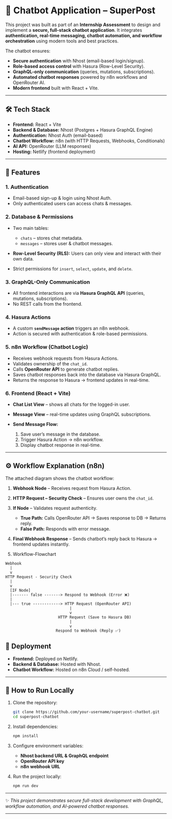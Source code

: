 

# 🚀 Chatbot Application – SuperPost

This project was built as part of an **Internship Assessment** to design and implement a **secure, full-stack chatbot application**.
It integrates **authentication, real-time messaging, chatbot automation, and workflow orchestration** using modern tools and best practices.

The chatbot ensures:

* **Secure authentication** with Nhost (email-based login/signup).
* **Role-based access control** with Hasura (Row-Level Security).
* **GraphQL-only communication** (queries, mutations, subscriptions).
* **Automated chatbot responses** powered by n8n workflows and OpenRouter AI.
* **Modern frontend** built with React + Vite.

---

## 🛠️ Tech Stack

* **Frontend:** React + Vite
* **Backend & Database:** Nhost (Postgres + Hasura GraphQL Engine)
* **Authentication:** Nhost Auth (email-based)
* **Chatbot Workflow:** n8n (with HTTP Requests, Webhooks, Conditionals)
* **AI API:** OpenRouter (LLM responses)
* **Hosting:** Netlify (frontend deployment)

---

## 🔐 Features

### 1. Authentication

* Email-based sign-up & login using Nhost Auth.
* Only authenticated users can access chats & messages.

### 2. Database & Permissions

* Two main tables:

  * `chats` – stores chat metadata.
  * `messages` – stores user & chatbot messages.
* **Row-Level Security (RLS):** Users can only view and interact with their own data.
* Strict permissions for `insert`, `select`, `update`, and `delete`.

### 3. GraphQL-Only Communication

* All frontend interactions are via **Hasura GraphQL API** (queries, mutations, subscriptions).
* No REST calls from the frontend.

### 4. Hasura Actions

* A custom **`sendMessage` action** triggers an n8n webhook.
* Action is secured with authentication & role-based permissions.

### 5. n8n Workflow (Chatbot Logic)

* Receives webhook requests from Hasura Actions.
* Validates ownership of the `chat_id`.
* Calls **OpenRouter API** to generate chatbot replies.
* Saves chatbot responses back into the database via Hasura GraphQL.
* Returns the response to Hasura → frontend updates in real-time.

### 6. Frontend (React + Vite)

* **Chat List View** – shows all chats for the logged-in user.
* **Message View** – real-time updates using GraphQL subscriptions.
* **Send Message Flow:**

  1. Save user’s message in the database.
  2. Trigger Hasura Action → n8n workflow.
  3. Display chatbot response in real-time.

---

## ⚙️ Workflow Explanation (n8n)

The attached diagram shows the chatbot workflow:

1. **Webhook Node** – Receives request from Hasura Action.
2. **HTTP Request – Security Check** – Ensures user owns the `chat_id`.
3. **If Node** – Validates request authenticity.

   * **True Path:** Calls OpenRouter API → Saves response to DB → Returns reply.
   * **False Path:** Responds with error message.
4. **Final Webhook Response** – Sends chatbot’s reply back to Hasura → frontend updates instantly.

5. Workflow-Flowchart
   
 ```
Webhook 
   |
   v
HTTP Request - Security Check
   |
   v
   [IF Node]
   |------- false -------> Respond to Webhook (Error ❌)
   |
   |--- true ------------> HTTP Request (OpenRouter API)
                             |
                             v
                        HTTP Request (Save to Hasura DB)
                             |
                             v
                       Respond to Webhook (Reply ✅)
  ```

## 🚀 Deployment

* **Frontend:** Deployed on Netlify.
* **Backend & Database:** Hosted with Nhost.
* **Chatbot Workflow:** Hosted on n8n Cloud / self-hosted.

---

## 📖 How to Run Locally

1. Clone the repository:

   ```bash
   git clone https://github.com/your-username/superpost-chatbot.git
   cd superpost-chatbot
   ```

2. Install dependencies:

   ```bash
   npm install
   ```

3. Configure environment variables:

   * **Nhost backend URL & GraphQL endpoint**
   * **OpenRouter API key**
   * **n8n webhook URL**

4. Run the project locally:

   ```bash
   npm run dev
   ```


---

✨ *This project demonstrates secure full-stack development with GraphQL, workflow automation, and AI-powered chatbot responses.*

---

